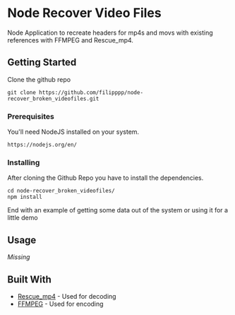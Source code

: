 # Node Recover Video Files

Node Application to recreate headers for mp4s and movs with existing references with FFMPEG and Rescue_mp4.

## Getting Started

Clone the github repo

```
git clone https://github.com/filipppp/node-recover_broken_videofiles.git
```

### Prerequisites

You'll need NodeJS installed on your system.

```
https://nodejs.org/en/
```

### Installing

After cloning the Github Repo you have to install the dependencies.

```
cd node-recover_broken_videofiles/
npm install
```


End with an example of getting some data out of the system or using it for a little demo

## Usage

*Missing*



## Built With

* [Rescue_mp4](http://slydiman.me/eng/mmedia/recover_mp4.htm) - Used for decoding
* [FFMPEG](https://www.ffmpeg.org/) - Used for encoding
